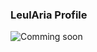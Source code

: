 ### LeulAria Profile
<!-- ![Stay Hungry Stay Foolish](https://i.imgur.com/Hpzyb5z.gif) -->

![Comming soon](https://thumbs.gfycat.com/ImpracticalNarrowAndalusianhorse-small.gif)


<!--
**LeulAria/LeulAria** is a ✨ _special_ ✨ repository because its `README.md` (this file) appears on your GitHub profile.

Here are some ideas to get you started:

- 🔭 I’m currently working on ...
- 🌱 I’m currently learning ...
- 👯 I’m looking to collaborate on ...
- 🤔 I’m looking for help with ...
- 💬 Ask me about ...
- 📫 How to reach me: ...
- 😄 Pronouns: ...
- ⚡ Fun fact: ...
-->
